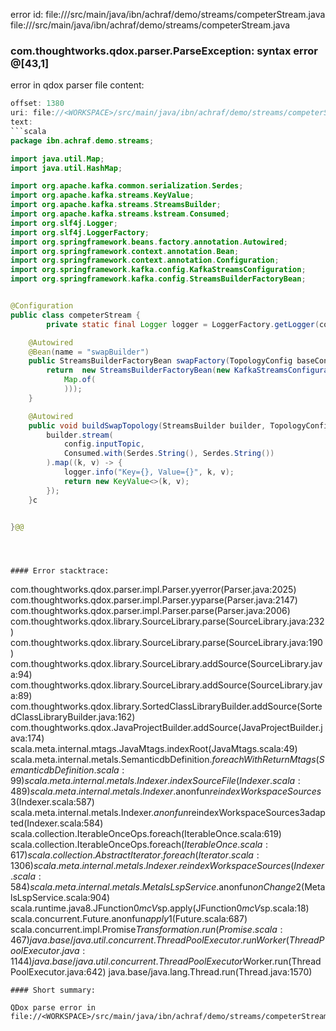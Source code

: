 error id: file://<WORKSPACE>/src/main/java/ibn/achraf/demo/streams/competerStream.java
file://<WORKSPACE>/src/main/java/ibn/achraf/demo/streams/competerStream.java
### com.thoughtworks.qdox.parser.ParseException: syntax error @[43,1]

error in qdox parser
file content:
```java
offset: 1380
uri: file://<WORKSPACE>/src/main/java/ibn/achraf/demo/streams/competerStream.java
text:
```scala
package ibn.achraf.demo.streams;

import java.util.Map;
import java.util.HashMap;

import org.apache.kafka.common.serialization.Serdes;
import org.apache.kafka.streams.KeyValue;
import org.apache.kafka.streams.StreamsBuilder;
import org.apache.kafka.streams.kstream.Consumed;
import org.slf4j.Logger;
import org.slf4j.LoggerFactory;
import org.springframework.beans.factory.annotation.Autowired;
import org.springframework.context.annotation.Bean;
import org.springframework.context.annotation.Configuration;
import org.springframework.kafka.config.KafkaStreamsConfiguration;
import org.springframework.kafka.config.StreamsBuilderFactoryBean;


@Configuration
public class competerStream {
    	private static final Logger logger = LoggerFactory.getLogger(competerStream.class);

    @Autowired
    @Bean(name = "swapBuilder")
    public StreamsBuilderFactoryBean swapFactory(TopologyConfig baseConfig) {
        return  new StreamsBuilderFactoryBean(new KafkaStreamsConfiguration(
            Map.of( 
            )));
    }

    @Autowired
    public void buildSwapTopology(StreamsBuilder builder, TopologyConfig config) {
        builder.stream(
            config.inputTopic,
            Consumed.with(Serdes.String(), Serdes.String())
        ).map((k, v) -> {
            logger.info("Key={}, Value={}", k, v);
            return new KeyValue<>(k, v);
        });
    }c


}@@

```

```



#### Error stacktrace:

```
com.thoughtworks.qdox.parser.impl.Parser.yyerror(Parser.java:2025)
	com.thoughtworks.qdox.parser.impl.Parser.yyparse(Parser.java:2147)
	com.thoughtworks.qdox.parser.impl.Parser.parse(Parser.java:2006)
	com.thoughtworks.qdox.library.SourceLibrary.parse(SourceLibrary.java:232)
	com.thoughtworks.qdox.library.SourceLibrary.parse(SourceLibrary.java:190)
	com.thoughtworks.qdox.library.SourceLibrary.addSource(SourceLibrary.java:94)
	com.thoughtworks.qdox.library.SourceLibrary.addSource(SourceLibrary.java:89)
	com.thoughtworks.qdox.library.SortedClassLibraryBuilder.addSource(SortedClassLibraryBuilder.java:162)
	com.thoughtworks.qdox.JavaProjectBuilder.addSource(JavaProjectBuilder.java:174)
	scala.meta.internal.mtags.JavaMtags.indexRoot(JavaMtags.scala:49)
	scala.meta.internal.metals.SemanticdbDefinition$.foreachWithReturnMtags(SemanticdbDefinition.scala:99)
	scala.meta.internal.metals.Indexer.indexSourceFile(Indexer.scala:489)
	scala.meta.internal.metals.Indexer.$anonfun$reindexWorkspaceSources$3(Indexer.scala:587)
	scala.meta.internal.metals.Indexer.$anonfun$reindexWorkspaceSources$3$adapted(Indexer.scala:584)
	scala.collection.IterableOnceOps.foreach(IterableOnce.scala:619)
	scala.collection.IterableOnceOps.foreach$(IterableOnce.scala:617)
	scala.collection.AbstractIterator.foreach(Iterator.scala:1306)
	scala.meta.internal.metals.Indexer.reindexWorkspaceSources(Indexer.scala:584)
	scala.meta.internal.metals.MetalsLspService.$anonfun$onChange$2(MetalsLspService.scala:904)
	scala.runtime.java8.JFunction0$mcV$sp.apply(JFunction0$mcV$sp.scala:18)
	scala.concurrent.Future$.$anonfun$apply$1(Future.scala:687)
	scala.concurrent.impl.Promise$Transformation.run(Promise.scala:467)
	java.base/java.util.concurrent.ThreadPoolExecutor.runWorker(ThreadPoolExecutor.java:1144)
	java.base/java.util.concurrent.ThreadPoolExecutor$Worker.run(ThreadPoolExecutor.java:642)
	java.base/java.lang.Thread.run(Thread.java:1570)
```
#### Short summary: 

QDox parse error in file://<WORKSPACE>/src/main/java/ibn/achraf/demo/streams/competerStream.java